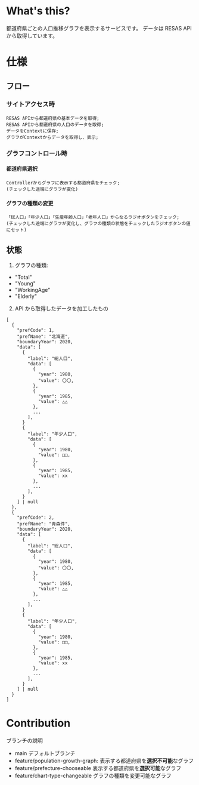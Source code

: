 # What's this?

都道府県ごとの人口推移グラフを表示するサービスです。
データは RESAS API から取得しています。

# 仕様

## フロー

### サイトアクセス時

```
RESAS APIから都道府県の基本データを取得;
RESAS APIから都道府県の人口のデータを取得;
データをContextに保存;
グラフがContextからデータを取得し、表示;
```

### グラフコントロール時

#### 都道府県選択

```
Controllerからグラフに表示する都道府県をチェック;
(チェックした途端にグラフが変化)
```

#### グラフの種類の変更

```
「総人口」「年少人口」「生産年齢人口」「老年人口」からなるラジオボタンをチェック;
(チェックした途端にグラフが変化し、グラフの種類の状態をチェックしたラジオボタンの値にセット)
```

## 状態

1. グラフの種類:

- "Total"
- "Young"
- "WorkingAge"
- "Elderly"

2. API から取得したデータを加工したもの

```
[
  {
    "prefCode": 1,
    "prefName": "北海道",
    "boundaryYear": 2020,
    "data": [
      {
        "label": "総人口",
        "data": [
          {
            "year": 1980,
            "value": 〇〇,
          },
          {
            "year": 1985,
            "value": △△
          },
          ...
        ],
      }
      {
        "label": "年少人口",
        "data": [
          {
            "year": 1980,
            "value": □□,
          },
          {
            "year": 1985,
            "value": xx
          },
          ...
        ],
      }
    ] | null
  },
  {
    "prefCode": 2,
    "prefName": "青森件",
    "boundaryYear": 2020,
    "data": [
      {
        "label": "総人口",
        "data": [
          {
            "year": 1980,
            "value": 〇〇,
          },
          {
            "year": 1985,
            "value": △△
          },
          ...
        ],
      }
      {
        "label": "年少人口",
        "data": [
          {
            "year": 1980,
            "value": □□,
          },
          {
            "year": 1985,
            "value": xx
          },
          ...
        ],
      }
    ] | null
  }
]
```

# Contribution

ブランチの説明

- main
  デフォルトブランチ
- feature/population-growth-graph:
  表示する都道府県を**選択不可能**なグラフ
- feature/prefecture-chooseable
  表示する都道府県を**選択可能**なグラフ
- feature/chart-type-changeable
  グラフの種類を変更可能なグラフ
